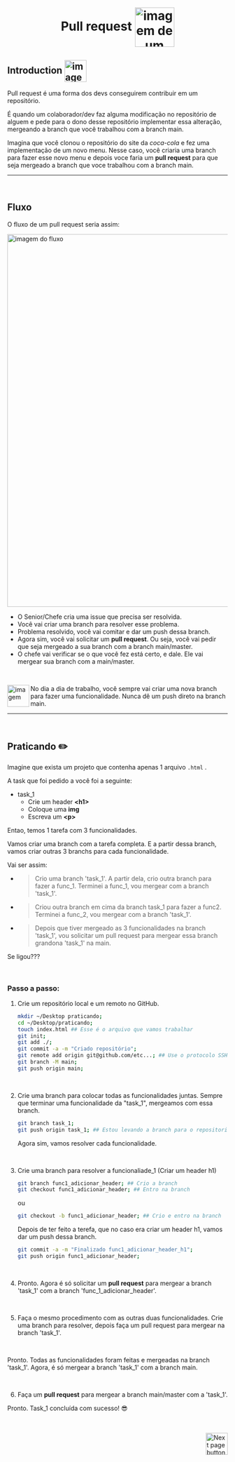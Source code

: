 <h1 align="center">
    Pull request
    <img src="https://cdn-icons-png.flaticon.com/512/1503/1503147.png" alt="imagem de um homem dando uma sugestão" width="90px" align="center">
</h1>

## Introduction <img src="https://cdn-icons-png.flaticon.com/512/1436/1436664.png" alt="imagem" width="50px" align="center">

Pull request é uma forma dos devs conseguirem contribuir em um repositório.

É quando um colaborador/dev faz alguma modificação no repositório de alguem e pede para o dono desse repositório implementar essa alteração, mergeando a branch que você trabalhou com a branch main.

Imagina que você clonou o repositório do site da *coca-cola* e fez uma implementação de um novo menu. Nesse caso, você criaria uma branch para fazer esse novo menu e depois voce faria um **pull request** para que seja mergeado a branch que voce trabalhou com a branch main.

<hr>
<br>

## Fluxo
O fluxo de um pull request seria assim:

<img src="https://img.mandic.com.br/blog/2017/07/bitbucket411-blog-1200x-branches2.png" alt="imagem do fluxo" width="850px">

<br>

- O Senior/Chefe cria uma issue que precisa ser resolvida.
- Você vai criar uma branch para resolver esse problema.
- Problema resolvido, você vai comitar e dar um push dessa branch.
- Agora sim, você vai solicitar um **pull request**. Ou seja, você vai pedir que seja mergeado a sua branch com a branch main/master.
- O chefe vai verificar se o que você fez está certo, e dale. Ele vai mergear sua branch com a main/master.

<br>

<img align="left" src="https://cdn-icons-png.flaticon.com/512/2810/2810051.png" alt="imagem" width="50px" align="center"> No dia a dia de trabalho, você sempre vai criar uma nova branch para fazer uma funcionalidade. Nunca dê um push direto na branch main.

<hr>
<br>

## Praticando ✏️

Imagine que exista um projeto que contenha apenas 1 arquivo `.html` .

A task que foi pedido a você foi a seguinte:
  - task_1
    - Crie um header **&lt;h1&gt;**
    - Coloque uma **img**
    - Escreva um **&lt;p&gt;**

Entao, temos 1 tarefa com 3 funcionalidades. 

Vamos criar uma branch com a tarefa completa. E a partir dessa branch, vamos criar outras 3 branchs para cada funcionalidade.

Vai ser assim:

- > Crio uma branch 'task_1'. A partir dela, crio outra branch para fazer a func_1. Terminei a func_1, vou mergear com a branch 'task_1'.

- >  Criou outra branch em cima da branch task_1 para fazer a func2. Terminei a func_2, vou mergear com a branch 'task_1'.

- > Depois que tiver mergeado as 3 funcionalidades na branch 'task_1', vou solicitar um pull request para mergear essa branch grandona 'task_1' na main.

Se ligou???

<br>

### Passo a passo:
1. Crie um repositório local e um remoto no GitHub.
   ```bash
   mkdir ~/Desktop praticando;
   cd ~/Desktop/praticando;
   touch index.html ## Esse é o arquivo que vamos trabalhar
   git init;
   git add ./;
   git commit -a -m "Criado repositório";
   git remote add origin git@github.com/etc...; ## Use o protocolo SSH. Mais fácil, não precisa ficar digitando usuario e senha do github
   git branch -M main;
   git push origin main;
   ```
<br>

2. Crie uma branch para colocar todas as funcionalidades juntas. Sempre que terminar uma funcionalidade da "task_1", mergeamos com essa branch.   

     ```bash
     git branch task_1;
     git push origin task_1; ## Estou levando a branch para o repositorio remoto github
     ```

    Agora sim, vamos resolver cada funcionalidade.
    
<br>

3.  Crie uma branch para resolver a funcionaliade_1 (Criar um header h1)
   
    ```bash
    git branch func1_adicionar_header; ## Crio a branch
    git checkout func1_adicionar_header; ## Entro na branch
    ```

    ou

    ```bash
    git checkout -b func1_adicionar_header; ## Crio e entro na branch
    ```

    Depois de ter feito a terefa, que no caso era criar um header h1, vamos dar um push dessa branch.

    ```bash
    git commit -a -m "Finalizado func1_adicionar_header_h1";
    git push origin func1_adicionar_header;
    ```

<br>

4. Pronto. Agora é só solicitar um **pull request** para mergear a branch 'task_1' com a branch 'func_1_adicionar_header'.


<br>

5. Faça o mesmo procedimento com as outras duas funcionalidades. Crie uma branch para resolver, depois faça um pull request para mergear na branch 'task_1'.

<br>

Pronto. Todas as funcionalidades foram feitas e mergeadas na branch 'task_1'. Agora, é só mergear a branch 'task_1' com a branch main. 

<br>

6. Faça um **pull request** para mergear a branch main/master com a 'task_1'.

Pronto. Task_1 concluída com sucesso! 😎

<br>
<br>

<!-- Botão para próxima página -->
<a href="https://github.com/lGabrielDev/05.git_gitHub/blob/master/4.markdown/0.introducao.md">
    <img src="https://cdn-icons-png.flaticon.com/512/8175/8175884.png" alt="Next page button" width="50px" align="right">
</a>